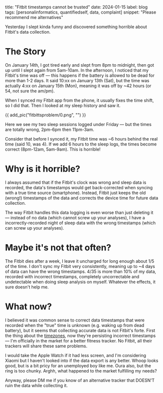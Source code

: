 title: "Fitbit timestamps cannot be trusted"
date: 2024-01-15
label: blog
tags: [personalinformatics, quantifiedself, data, complaint]
snippet: "Please recommend me alternatives"

Yesterday I slept kinda funny and discovered something horrible about Fitbit's data collection.

# The Story

On January 14th, I got tired early and slept from 8pm to midnight, then got up until I slept again from 5am-10am. In the afternoon, I noticed that my Fitbit's time was off — this happens if the battery is allowed to be dead for more than 1-2 days. It said 10:xx on January 13th (Sat), but the time was actually 4:xx on January 15th (Mon), meaning it was off by ~42 hours (or 54, not sure the am/pm). 

When I synced my Fitbit app from the phone, it usually fixes the time shift, so I did that. Then I looked at my sleep history and saw it. 

{{ add_pic("fitbittsproblem/0.png", "") }}

Here we see my two sleep sessions logged under Friday — but the times are totally wrong, 2pm-6pm then 11pm-3am. 

Consider that before I synced it, my Fitbit time was ~6 hours behind the real time (said 10, was 4). If we add 6 hours to the sleep logs, the times become correct (8pm-12am, 5am-9am). This is horrible!

# Why is it horrible?

I always assumed that if the Fitbit's clock was wrong and sleep data is recorded, the data's timestamps would get back-corrected when syncing with a true time source (smartphone). Instead, Fitbit just keeps the old (wrong!) timestamps of the data and corrects the device time for future data collection.

The way Fitbit handles this data logging is even worse than just deleting it — instead of no data (which cannot screw up your analyses), I have a incorrectly-recorded night of sleep data with the wrong timestamps (which can screw up your analyses). 

# Maybe it's not that often?

The Fitbit dies after a week, I leave it uncharged for long enough about 1/5 of the time. I don't sync my Fitbit very consistently, meaning up to ~4 days of data can have the wrong timestamps. 4/35 is more than 10% of my data, recorded with incorrect timestamps, completely uncorrectable and undetectable when doing sleep analysis on myself. Whatever the effects, it sure doesn't help me.

# What now?

I believed it was common sense to correct data timestamps that were recorded when the "true" time is unknown (e.g. waking up from dead battery), but it seems that collecting accurate data is not Fitbit's forte. First the thing about the <a href="../fitbitsleeptzcorrection">timezones</a>, now they're persisting incorrect timestamps — I'm officially in the market for a better fitness tracker. No Fitbit, all their trackers will share these same problems.

I would take the Apple Watch if it had less screen, and I'm considering Xiaomi but I haven't looked into if the data export is any better. Whoop looks good, but is a bit pricy for an unemployed boy like me. Oura also, but the ring is too chunky. Arghh, what happened to the market fulfilling my needs?

Anyway, please DM me if you know of an alternative tracker that DOESN'T ruin the data while collecting it. 
